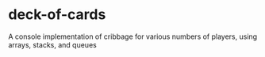 # deck-of-cards
A console implementation of cribbage for various numbers of players, using arrays, stacks, and queues

